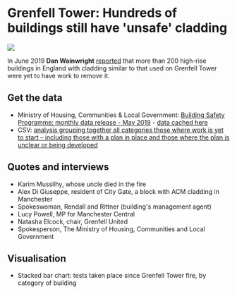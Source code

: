 # Grenfell Tower: Hundreds of buildings still have 'unsafe' cladding

![](https://ichef.bbci.co.uk/news/624/cpsprodpb/8DEF/production/_107353363_cladding1-nc.png)

In June 2019 **Dan Wainwright** [reported](https://www.bbc.co.uk/news/uk-england-48609595) that more than 200 high-rise buildings in England with cladding similar to that used on Grenfell Tower were yet to have work to remove it.

## Get the data

* Ministry of Housing, Communities & Local Government: [Building Safety Programme: monthly data release - May 2019](https://www.gov.uk/government/publications/building-safety-programme-monthly-data-release-may-2019) - [data cached here](https://github.com/BBC-Data-Unit/grenfell-tower-cladding/blob/master/acm2019.csv)
* CSV: [analysis grouping together all categories those where work is yet to start – including those with a plan in place and those where the plan is unclear or being developed](https://github.com/BBC-Data-Unit/grenfell-tower-cladding/blob/master/acm2019a.csv)

## Quotes and interviews

* Karim Mussilhy, whose uncle died in the fire
* Alex Di Giuseppe, resident of City Gate, a block with ACM cladding in Manchester
* Spokeswoman, Rendall and Rittner (building's management agent)
* Lucy Powell, MP for Manchester Central
* Natasha Elcock, chair, Grenfell United
* Spokesperson, The Ministry of Housing, Communities and Local Government

## Visualisation

* Stacked bar chart: tests taken place since Grenfell Tower fire, by category of building
